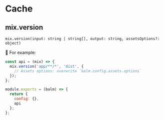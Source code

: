 # Cache

## mix.version

`mix.version(input: string | string[], output: string, assetsOptions?: object)`

:chestnut: For example:

```js
const api = (mix) => {
  mix.version('app/**/*', 'dist', {
    // Assets options: overwrite `balm.config.assets.options`
  });
};

module.exports = (balm) => {
  return {
    config: {},
    api
  };
};
```

